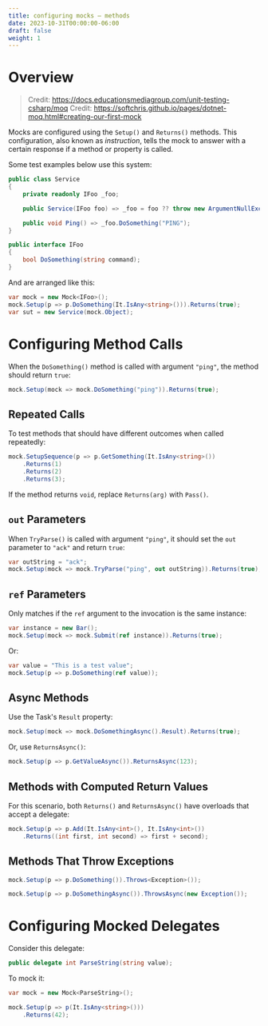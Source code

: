 ```yaml
---
title: configuring mocks — methods
date: 2023-10-31T00:00:00-06:00
draft: false
weight: 1
---
```


# Overview
> Credit: https://docs.educationsmediagroup.com/unit-testing-csharp/moq
> Credit: https://softchris.github.io/pages/dotnet-moq.html#creating-our-first-mock

Mocks are configured using the `Setup()` and `Returns()` methods. This configuration, also known as *instruction*, tells the mock to answer with a certain response
if a method or property is called.

Some test examples below use this system:
```cs
public class Service
{
    private readonly IFoo _foo;

    public Service(IFoo foo) => _foo = foo ?? throw new ArgumentNullException(nameof(foo));

    public void Ping() => _foo.DoSomething("PING");
}

public interface IFoo 
{
    bool DoSomething(string command);
} 
```

And are arranged like this:
```cs
var mock = new Mock<IFoo>();
mock.Setup(p => p.DoSomething(It.IsAny<string>())).Returns(true);
var sut = new Service(mock.Object);
```

# Configuring Method Calls
When the `DoSomething()` method is called with argument `"ping"`, the method should return `true`:
```cs
mock.Setup(mock => mock.DoSomething("ping")).Returns(true);
```

## Repeated Calls
To test methods that should have different outcomes when called repeatedly:
```cs
mock.SetupSequence(p => p.GetSomething(It.IsAny<string>())
    .Returns(1)
    .Returns(2)
    .Returns(3);
```

If the method returns `void`, replace `Returns(arg)` with `Pass()`.

## `out` Parameters
When `TryParse()` is called with argument `"ping"`, it should set the `out` parameter to `"ack"` and return `true`:
```cs
var outString = "ack";
mock.Setup(mock => mock.TryParse("ping", out outString)).Returns(true);
```

## `ref` Parameters 
Only matches if the `ref` argument to the invocation is the same instance:
```cs
var instance = new Bar();
mock.Setup(mock => mock.Submit(ref instance)).Returns(true);
```

Or:
```cs
var value = "This is a test value";
mock.Setup(p => p.DoSomething(ref value));
```

## Async Methods
Use the Task's `Result` property:
```cs
mock.Setup(mock => mock.DoSomethingAsync().Result).Returns(true);
```

Or, use `ReturnsAsync()`:
```cs
mock.Setup(p => p.GetValueAsync()).ReturnsAsync(123);
```

## Methods with Computed Return Values
For this scenario, both `Returns()` and `ReturnsAsync()` have overloads that accept a delegate:
```cs
mock.Setup(p => p.Add(It.IsAny<int>(), It.IsAny<int>())
    .Returns((int first, int second) => first + second);
```

## Methods That Throw Exceptions
```cs
mock.Setup(p => p.DoSomething()).Throws<Exception>());

mock.Setup(p => p.DoSomethingAsync()).ThrowsAsync(new Exception());
```

# Configuring Mocked Delegates
Consider this delegate:
```cs
public delegate int ParseString(string value);
```

To mock it:
```cs
var mock = new Mock<ParseString>();

mock.Setup(p => p(It.IsAny<string>()))
    .Returns(42);
```